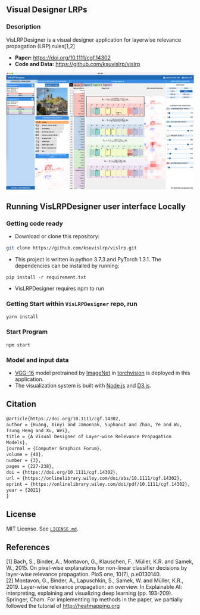 ## Visual Designer LRPs
### Description
VisLRPDesigner is a visual designer application for layerwise relevance propagation (LRP) rules[1,2]
- **Paper:**  https://doi.org/10.1111/cgf.14302
- **Code and Data:** https://github.com/ksuvislrp/vislrp

<a href="https://youtu.be/zxUOVbIGcOw?t=4518" target="_blank"><img src="resources/UI_Preview.png" style="max-width:100%;"></a>

## Running VisLRPDesigner user interface Locally
### Getting code ready
- Download or clone this repository:
```bash
git clone https://github.com/ksuvislrp/vislrp.git
```

- This project is written in python 3.7.3 and PyTorch 1.3.1. The dependencies can be installed by running:
```
pip install -r requirement.txt
```
- VisLRPDesigner requires npm to run


### Getting Start within `VisLRPDesigner` repo, run
```
yarn install
```
### Start Program
```
npm start
```
<!-- ### Packaging application
```
npm run package
```
### Make for production
```
npm run make
```

### Useful Resources
None -->


### Model and input data
- [VGG-16](https://arxiv.org/abs/1409.1556) model pretrained by [ImageNet](http://www.image-net.org/) in [torchvision](https://pytorch.org/) is deployed in this application.
- The visualization system is built with [Node.js](https://nodejs.org/en/) and [D3.js](https://d3js.org/).



## Citation
```
@article{https://doi.org/10.1111/cgf.14302,
author = {Huang, Xinyi and Jamonnak, Suphanut and Zhao, Ye and Wu, Tsung Heng and Xu, Wei},
title = {A Visual Designer of Layer-wise Relevance Propagation Models},
journal = {Computer Graphics Forum},
volume = {40},
number = {3},
pages = {227-238},
doi = {https://doi.org/10.1111/cgf.14302},
url = {https://onlinelibrary.wiley.com/doi/abs/10.1111/cgf.14302},
eprint = {https://onlinelibrary.wiley.com/doi/pdf/10.1111/cgf.14302},
year = {2021}
}

```
		

## License
MIT License. See [`LICENSE.md`](https://github.com/ksuvislrp/vislrp/blob/1979af492f999a69894b0592ddaf08652630b56d/LICENSE.md).




## References
[1] Bach, S., Binder, A., Montavon, G., Klauschen, F., Müller, K.R. and Samek, W., 2015. On pixel-wise explanations for non-linear classifier decisions by layer-wise relevance propagation. PloS one, 10(7), p.e0130140.  
[2] Montavon, G., Binder, A., Lapuschkin, S., Samek, W. and Müller, K.R., 2019. Layer-wise relevance propagation: an overview. In Explainable AI: interpreting, explaining and visualizing deep learning (pp. 193-209). Springer, Cham. 
For implementing lrp methods in the paper, we partially followed the tutorial of http://heatmapping.org
